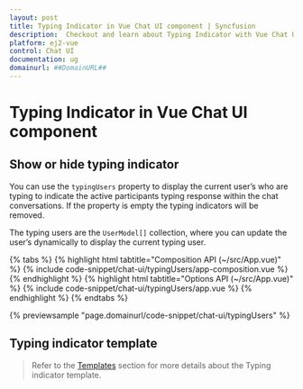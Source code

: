 ```yaml
---
layout: post
title: Typing Indicator in Vue Chat UI component | Syncfusion
description:  Checkout and learn about Typing Indicator with Vue Chat UI component of Syncfusion Essential JS 2 and more details.
platform: ej2-vue
control: Chat UI
documentation: ug
domainurl: ##DomainURL##
---
```


# Typing Indicator in Vue Chat UI component

## Show or hide typing indicator

You can use the `typingUsers` property to display the current user’s who are typing to indicate the active participants typing response within the chat conversations. If the property is empty the typing indicators will be removed.

The typing users are the `UserModel[]` collection, where you can update the user’s dynamically to display the current typing user.

{% tabs %}
{% highlight html tabtitle="Composition API (~/src/App.vue)" %}
{% include code-snippet/chat-ui/typingUsers/app-composition.vue %}
{% endhighlight %}
{% highlight html tabtitle="Options API (~/src/App.vue)" %}
{% include code-snippet/chat-ui/typingUsers/app.vue %}
{% endhighlight %}
{% endtabs %}
  
{% previewsample "page.domainurl/code-snippet/chat-ui/typingUsers" %}

## Typing indicator template

> Refer to the [Templates](./templates#typing-users-template) section for more details about the Typing indicator template.

